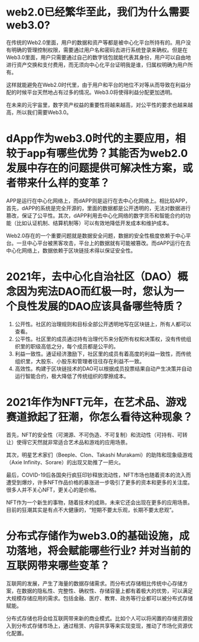 # web2.0已经繁华至此，我们为什么需要web3.0?

在传统的Web2.0里面，用户的数据和资产等都是被中心化平台所持有的。用户没有明确的管理控制权限，需要通过用户名和密码去进行系统登录来确权。但是在Web3.0里面，用户只需要通过自己的数字钱包就能代表其身份，用户可以自由地进行资产交换和支付费用，而无须向中心化平台证明我是谁，归属权明确为用户所有。

这样就能避免在Web2.0时代里，由于用户和平台的地位不对等从而导致在利益分配的时候平台天然地占有过多的情况。Web3.0将使得利益分配更加透明。

在未来的元宇宙里，数字资产权益的重要性将越来越高，对公平性的要求也越来越高，所以我们需要Web3.0。

# dApp作为web3.0时代的主要应用，相较于app有哪些优势？其能否为web2.0发展中存在的问题提供可解决性方案，或者带来什么样的变革？

APP是运行在中心化网络上，而dAPP则是运行在去中心化网络上。相比较APP，首先，dAPP的系统是完全开源的，里面的数据都是公开透明的，无法对数据进行篡改，保证了公平性。其次，dAPP利用去中心化网络的数字货币和智能合约的功能（比如认证机制、结算机制等）可以有效地降低开发成本和维护成本。

Web2.0存在的一个重要问题就是数据安全问题，数据的安全性极度依赖于中心平台。一旦中心平台被黑客攻击，平台上的数据就有可能被篡改。而dAPP运行在去中心化网络上，数据依赖于区块链技术得以保证安全性。

# 2021年，去中心化自治社区（DAO）概念因为宪法DAO而红极一时，您认为一个良性发展的DAO应该具备哪些特质？

1. 公开性。社区的治理规则和目标全部公开透明地写在区块链上，所有人都可以查看。
2. 公平性。社区里的成员通过持有治理代币来分配所有权和决策权，没有传统组织里的职级高低之分，每个成员都是公平的。
3. 利益一致性。通证经济激励下，社区里的成员有着高度的利益一致性，而传统组织里，大股东、小股东和管理者往往存在利益不一致。
4. 高效性。构建于区块链技术的DAO可以根据成员投票结果自动产生决策并自动运行智能合约，极大降低了传统组织的摩擦成本。

# 2021年作为NFT元年，在艺术品、游戏赛道掀起了狂潮，你怎么看待这种现象？

首先，NFT的安全性（可溯源、不可伪造、不可复制）和流动性（可持有、可转让）使得它天然就非常适合艺术品和游戏的应用场景。

其次，明星艺术家们（Beeple、Clon、Takashi Murakami）的助阵和现象级游戏（Axie Infinity、Sorare）的出现又助推了一把火。

最后，COVID-19后各国央行疯狂印钞释放流动性，NFT市场也随着资本的流入而遭受到爆炒，许多NFT作品价格的暴涨进一步吸引了更多的资本和更多的关注度。很多人并不关心NFT，更关心的是价格。

NFT作为一个新生的事物，随着技术的成熟，未来它还会出现在更多的应用场景。目前的狂潮其实是有点不大健康的，“短期不要太乐观，长期不要太悲观”。

# 分布式存储作为web3.0的基础设施，成功落地，将会赋能哪些行业? 并对当前的互联网带来哪些变革？

互联网的发展，产生了海量的数据存储需求。而分布式存储相比传统中心存储方案，在数据的隐私性、完整性、确权性、存储容量上都有着极大的优势，可以满足大规模存储应用的需求。包括金融、医疗、教育、政务等行业都可以被分布式存储赋能。

分布式存储也将会给互联网带来新的商业模式。比如个人可以将闲置的存储资源投入到分布式存储市场上，通过租赁、内容共享等来实现变现，推动了市场化资源优化配置。
